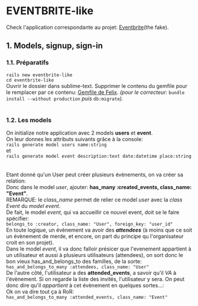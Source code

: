 # EVENTBRITE-like

Check l'application correspondante au projet: [Eventbrite](https://quiet-coast-33347.herokuapp.com/)(the fake).

## 1. Models, signup, sign-in

### 1.1. Préparatifs
`rails new eventbrite-like`<br/>
`cd eventbrite-like`<br/>
Ouvrir le dossier dans sublime-text. Supprimer le contenu du gemfile pour le remplacer par ce contenu: [Gemfile de Felix](https://github.com/felhix/cheat_sheets/blob/master/Ruby/Gemfile.rb).
*(pour le correcteur:* `bundle install --without production` *puis* `db:migrate`*).*
<br/>
<br/>
### 1.2. Les models

On initialize notre application avec 2 models **users** et **event**. </br>
On leur donnes les attributs suivants grâce à la console:</br>
`rails generate model users name:string` </br>
et</br>
`rails generate model event description:text date:datetime place:string`</br>
<br/>
<br/>
Etant donné qu'un User peut créer plusieurs évènements, on va créer sa relation:<br/>
Donc dans le model *user*, ajouter: **has_many :created_events, class_name: "Event"**.<br/>
REMARQUE: le *class_name* permet de relier ce model *user* avec la *class Event* du *model event*.
<br/>
De fait, le model *event*, qui va accueillir ce nouvel event, doit se le faire spécifier: <br/>
`belongs_to :creator, class_name: "User", foreign_key: "user_id"` 
<br/>
En toute logique, un évènement va avoir des _**attendees**_ (à moins que ce soit un évènement de merde, et encore, on part du principe qu l'organisateur croit en son projet).<br/>
Dans le model *event*, il va donc falloir présicer que l'evenement appartient à un utilisateur et aussi à plusieurs utilisateurs (attendees), on sort donc le bon vieux has_and_belongs_to des familles, de la sorte:<br/>
`has_and_belongs_to_many :attendees, class_name: "User"`<br/>
De l'autre côté, l'utilisateur a des **attended_events**, a savoir qu'il *VA* à l'évènement. Si on regarde la liste des invités, l'utilisateur y sera. On peut donc dire qu'il *appartient* à cet évènement en quelques sortes...:<br/>
Ok on va dire tout ça à RoR:<br/>
`has_and_belongs_to_many :attended_events, class_name: "Event"`<br/>







